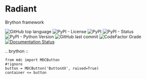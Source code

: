 # Radiant
Brython framework

![GitHub top language](https://img.shields.io/github/languages/top/un-gcpds/openbci-stream?)
![PyPI - License](https://img.shields.io/pypi/l/openbci-stream?)
![PyPI](https://img.shields.io/pypi/v/openbci-stream?)
![PyPI - Status](https://img.shields.io/pypi/status/openbci-stream?)
![PyPI - Python Version](https://img.shields.io/pypi/pyversions/openbci-stream?)
![GitHub last commit](https://img.shields.io/github/last-commit/un-gcpds/openbci-stream?)
![CodeFactor Grade](https://img.shields.io/codefactor/grade/github/UN-GCPDS/openbci-stream?)
[![Documentation Status](https://readthedocs.org/projects/openbci-stream/badge/?version=latest)](https://openbci-stream.readthedocs.io/en/latest/?badge=latest)


.. brython ::

    from mdc import MDCButton
    #!ignore
    button = MDCButton('ButtonXX', raised=True)
    container <= button